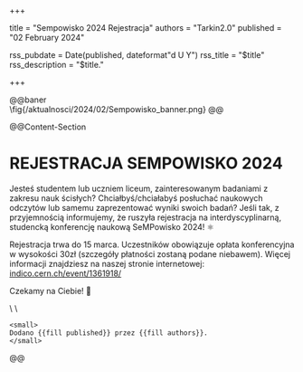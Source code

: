 +++

title = "Sempowisko 2024 Rejestracja"
authors = "Tarkin2.0"
published = "02 February 2024"

rss_pubdate = Date(published, dateformat"d U Y")
rss_title = "$title"
rss_description = "$title."

+++

@@baner  
\fig{/aktualnosci/2024/02/Sempowisko_banner.png}
@@


@@Content-Section
#  REJESTRACJA SEMPOWISKO 2024 

Jesteś studentem lub uczniem liceum, zainteresowanym badaniami z zakresu nauk ścisłych? Chciałbyś/chciałabyś posłuchać naukowych odczytów lub samemu zaprezentować wyniki swoich badań?
 Jeśli tak, z przyjemnością informujemy, że ruszyła rejestracja na interdyscyplinarną, studencką konferencję naukową SeMPowisko 2024! ⚛

Rejestracja trwa do 15 marca.
 Uczestników obowiązuje opłata konferencyjna w wysokości 30zł (szczegóły płatności zostaną podane niebawem).
Więcej informacji znajdziesz na naszej stronie internetowej: [indico.cern.ch/event/1361918/](https://indico.cern.ch/event/1361918/)

Czekamy na Ciebie! 🦅

\\ \\

~~~
<small>
Dodano {{fill published}} przez {{fill authors}}.
</small>
~~~
@@
